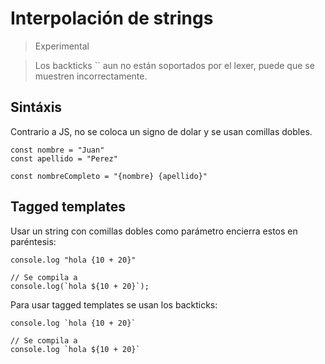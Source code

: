# Interpolación de strings

> Experimental

> Los backticks \`\` aun no están soportados por el lexer,
> puede que se muestren incorrectamente.

## Sintáxis

Contrario a JS, no se coloca un signo de dolar y se usan comillas dobles.

```
const nombre = "Juan"
const apellido = "Perez"

const nombreCompleto = "{nombre} {apellido}"
```

## Tagged templates

Usar un string con comillas dobles como parámetro encierra estos en paréntesis:

```
console.log "hola {10 + 20}"

// Se compila a 
console.log(`hola ${10 + 20}`);
```

Para usar tagged templates se usan los backticks:

```
console.log `hola {10 + 20}`

// Se compila a
console.log `hola ${10 + 20}`
```
